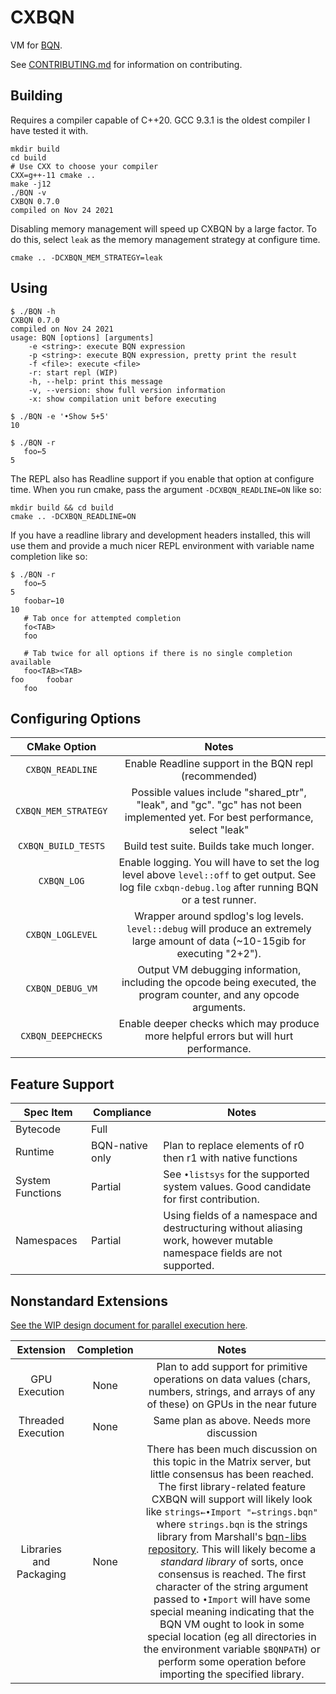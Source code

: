# CXBQN

VM for [BQN](https://mlochbaum.github.io/BQN/).

See [CONTRIBUTING.md](./CONTRIBUTING.md) for information on contributing.

## Building

Requires a compiler capable of C++20.
GCC 9.3.1 is the oldest compiler I have tested it with.

```console
mkdir build
cd build
# Use CXX to choose your compiler
CXX=g++-11 cmake ..
make -j12
./BQN -v
CXBQN 0.7.0
compiled on Nov 24 2021
```

Disabling memory management will speed up CXBQN by a large factor.
To do this, select `leak` as the memory management strategy at configure time.
```console
cmake .. -DCXBQN_MEM_STRATEGY=leak
```

## Using

```
$ ./BQN -h
CXBQN 0.7.0
compiled on Nov 24 2021
usage: BQN [options] [arguments]
	-e <string>: execute BQN expression
	-p <string>: execute BQN expression, pretty print the result
	-f <file>: execute <file>
	-r: start repl (WIP)
	-h, --help: print this message
	-v, --version: show full version information
	-x: show compilation unit before executing

$ ./BQN -e '•Show 5+5'
10

$ ./BQN -r
   foo←5
5
```

The REPL also has Readline support if you enable that option at configure time.
When you run cmake, pass the argument `-DCXBQN_READLINE=ON` like so:
```console
mkdir build && cd build
cmake .. -DCXBQN_READLINE=ON
```

If you have a readline library and development headers installed, this will use
them and provide a much nicer REPL environment with variable name completion
like so:

```
$ ./BQN -r
   foo←5
5
   foobar←10
10
   # Tab once for attempted completion
   fo<TAB>
   foo

   # Tab twice for all options if there is no single completion available
   foo<TAB><TAB>
foo     foobar
   foo
```

## Configuring Options

|     CMake Option     |                                                                          Notes                                                                          |
|:--------------------:|:-------------------------------------------------------------------------------------------------------------------------------------------------------:|
| `CXBQN_READLINE`     | Enable Readline support in the BQN repl (recommended)                                                                                                   |
| `CXBQN_MEM_STRATEGY` | Possible values include "shared_ptr", "leak", and "gc". "gc" has not been implemented yet. For best performance, select "leak"                          |
| `CXBQN_BUILD_TESTS`  | Build test suite. Builds take much longer.                                                                                                              |
| `CXBQN_LOG`          | Enable logging. You will have to set the log level above `level::off` to get output. See log file `cxbqn-debug.log` after running BQN or a test runner. |
| `CXBQN_LOGLEVEL`     | Wrapper around spdlog's log levels. `level::debug` will produce an extremely large amount of data (~10-15gib for executing "2+2").                      |
| `CXBQN_DEBUG_VM`     | Output VM debugging information, including the opcode being executed, the program counter, and any opcode arguments.                                    |
| `CXBQN_DEEPCHECKS`   | Enable deeper checks which may produce more helpful errors but will hurt performance.                                                                   |

## Feature Support

| Spec Item          | Compliance      | Notes                                                                                                                                        |
|--------------------|-----------------|----------------------------------------------------------------------------------------------------------------------------------------------|
| Bytecode           | Full            |                                                                                                                                              |
| Runtime            | BQN-native only | Plan to replace elements of r0 then r1 with native functions                                                                                 |
| System Functions   | Partial         | See `•listsys` for the supported system values. Good candidate for first contribution.                                                       |
| Namespaces         | Partial         | Using fields of a namespace and destructuring without aliasing work, however mutable namespace fields are not supported.                     |

## Nonstandard Extensions

[See the WIP design document for parallel execution here](./doc/GPU.md).

|      Extension     | Completion |                                                                     Notes                                                                    |
|:------------------:|:----------:|:--------------------------------------------------------------------------------------------------------------------------------------------:|
| GPU Execution      | None       | Plan to add support for primitive operations on data values (chars, numbers, strings, and arrays of any of these) on GPUs in the near future |
| Threaded Execution | None       | Same plan as above. Needs more discussion                                                                                                    |
| Libraries and Packaging | None       | There has been much discussion on this topic in the Matrix server, but little consensus has been reached. The first library-related feature CXBQN will support will likely look like `strings←•Import "←strings.bqn"` where `strings.bqn` is the strings library from Marshall's [bqn-libs repository](https://github.com/mlochbaum/bqn-libs). This will likely become a *standard library* of sorts, once consensus is reached. The first character of the string argument passed to `•Import` will have some special meaning indicating that the BQN VM ought to look in some special location (eg all directories in the environment variable `$BQNPATH`) or perform some operation before importing the specified library. |
